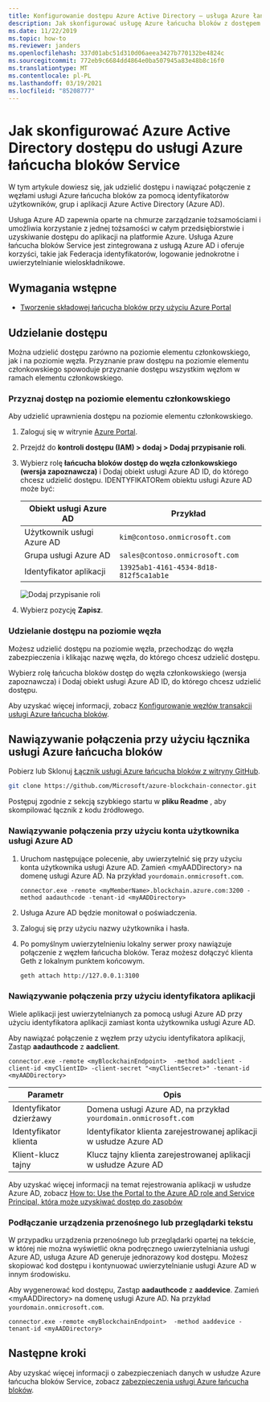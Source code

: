 ```yaml
---
title: Konfigurowanie dostępu Azure Active Directory — usługa Azure łańcucha bloków
description: Jak skonfigurować usługę Azure łańcucha bloków z dostępem Azure Active Directory
ms.date: 11/22/2019
ms.topic: how-to
ms.reviewer: janders
ms.openlocfilehash: 337d01abc51d310d06aeea3427b770132be4824c
ms.sourcegitcommit: 772eb9c6684dd4864e0ba507945a83e48b8c16f0
ms.translationtype: MT
ms.contentlocale: pl-PL
ms.lasthandoff: 03/19/2021
ms.locfileid: "85208777"
---
```

# <a name="how-to-configure-azure-active-directory-access-for-azure-blockchain-service"></a>Jak skonfigurować Azure Active Directory dostępu do usługi Azure łańcucha bloków Service

W tym artykule dowiesz się, jak udzielić dostępu i nawiązać połączenie z węzłami usługi Azure łańcucha bloków za pomocą identyfikatorów użytkowników, grup i aplikacji Azure Active Directory (Azure AD).

Usługa Azure AD zapewnia oparte na chmurze zarządzanie tożsamościami i umożliwia korzystanie z jednej tożsamości w całym przedsiębiorstwie i uzyskiwanie dostępu do aplikacji na platformie Azure. Usługa Azure łańcucha bloków Service jest zintegrowana z usługą Azure AD i oferuje korzyści, takie jak Federacja identyfikatorów, logowanie jednokrotne i uwierzytelnianie wieloskładnikowe.

## <a name="prerequisites"></a>Wymagania wstępne

* [Tworzenie składowej łańcucha bloków przy użyciu Azure Portal](create-member.md)

## <a name="grant-access"></a>Udzielanie dostępu

Można udzielić dostępu zarówno na poziomie elementu członkowskiego, jak i na poziomie węzła. Przyznanie praw dostępu na poziomie elementu członkowskiego spowoduje przyznanie dostępu wszystkim węzłom w ramach elementu członkowskiego.

### <a name="grant-member-level-access"></a>Przyznaj dostęp na poziomie elementu członkowskiego

Aby udzielić uprawnienia dostępu na poziomie elementu członkowskiego.

1. Zaloguj się w witrynie [Azure Portal](https://portal.azure.com).
1. Przejdź do **kontroli dostępu (IAM) > dodaj > Dodaj przypisanie roli**.
1. Wybierz rolę **łańcucha bloków dostęp do węzła członkowskiego (wersja zapoznawcza)** i Dodaj obiekt usługi Azure AD ID, do którego chcesz udzielić dostępu. IDENTYFIKATORem obiektu usługi Azure AD może być:

    | Obiekt usługi Azure AD | Przykład |
    |-----------------|---------|
    | Użytkownik usługi Azure AD   | `kim@contoso.onmicrosoft.com` |
    | Grupa usługi Azure AD  | `sales@contoso.onmicrosoft.com` |
    | Identyfikator aplikacji  | `13925ab1-4161-4534-8d18-812f5ca1ab1e` |

    ![Dodaj przypisanie roli](./media/configure-aad/add-role-assignment.png)

1. Wybierz pozycję **Zapisz**.

### <a name="grant-node-level-access"></a>Udzielanie dostępu na poziomie węzła

Możesz udzielić dostępu na poziomie węzła, przechodząc do węzła zabezpieczenia i klikając nazwę węzła, do którego chcesz udzielić dostępu.

Wybierz rolę łańcucha bloków dostęp do węzła członkowskiego (wersja zapoznawcza) i Dodaj obiekt usługi Azure AD ID, do którego chcesz udzielić dostępu.

Aby uzyskać więcej informacji, zobacz [Konfigurowanie węzłów transakcji usługi Azure łańcucha bloków](configure-transaction-nodes.md#azure-active-directory-access-control).

## <a name="connect-using-azure-blockchain-connector"></a>Nawiązywanie połączenia przy użyciu łącznika usługi Azure łańcucha bloków

Pobierz lub Sklonuj [Łącznik usługi Azure łańcucha bloków z witryny GitHub](https://github.com/Microsoft/azure-blockchain-connector/).

```bash
git clone https://github.com/Microsoft/azure-blockchain-connector.git
```

Postępuj zgodnie z sekcją szybkiego startu w **pliku Readme** , aby skompilować łącznik z kodu źródłowego.

### <a name="connect-using-an-azure-ad-user-account"></a>Nawiązywanie połączenia przy użyciu konta użytkownika usługi Azure AD

1. Uruchom następujące polecenie, aby uwierzytelnić się przy użyciu konta użytkownika usługi Azure AD. Zamień \<myAADDirectory\> na domenę usługi Azure AD. Na przykład `yourdomain.onmicrosoft.com`.

    ```
    connector.exe -remote <myMemberName>.blockchain.azure.com:3200 -method aadauthcode -tenant-id <myAADDirectory> 
    ```

1. Usługa Azure AD będzie monitował o poświadczenia.
1. Zaloguj się przy użyciu nazwy użytkownika i hasła.
1. Po pomyślnym uwierzytelnieniu lokalny serwer proxy nawiązuje połączenie z węzłem łańcucha bloków. Teraz możesz dołączyć klienta Geth z lokalnym punktem końcowym.

    ```bash
    geth attach http://127.0.0.1:3100
    ```

### <a name="connect-using-an-application-id"></a>Nawiązywanie połączenia przy użyciu identyfikatora aplikacji

Wiele aplikacji jest uwierzytelnianych za pomocą usługi Azure AD przy użyciu identyfikatora aplikacji zamiast konta użytkownika usługi Azure AD.

Aby nawiązać połączenie z węzłem przy użyciu identyfikatora aplikacji, Zastąp **aadauthcode** z **aadclient**.

```
connector.exe -remote <myBlockchainEndpoint>  -method aadclient -client-id <myClientID> -client-secret "<myClientSecret>" -tenant-id <myAADDirectory>
```

| Parametr | Opis |
|-----------|-------------|
| Identyfikator dzierżawy | Domena usługi Azure AD, na przykład `yourdomain.onmicrosoft.com`
| Identyfikator klienta | Identyfikator klienta zarejestrowanej aplikacji w usłudze Azure AD
| Klient-klucz tajny | Klucz tajny klienta zarejestrowanej aplikacji w usłudze Azure AD

Aby uzyskać więcej informacji na temat rejestrowania aplikacji w usłudze Azure AD, zobacz [How to: Use the Portal to the Azure AD role and Service Principal, która może uzyskiwać dostęp do zasobów](../../active-directory/develop/howto-create-service-principal-portal.md)

### <a name="connect-a-mobile-device-or-text-browser"></a>Podłączanie urządzenia przenośnego lub przeglądarki tekstu

W przypadku urządzenia przenośnego lub przeglądarki opartej na tekście, w której nie można wyświetlić okna podręcznego uwierzytelniania usługi Azure AD, usługa Azure AD generuje jednorazowy kod dostępu. Możesz skopiować kod dostępu i kontynuować uwierzytelnianie usługi Azure AD w innym środowisku.

Aby wygenerować kod dostępu, Zastąp **aadauthcode** z **aaddevice**. Zamień \<myAADDirectory\> na domenę usługi Azure AD. Na przykład `yourdomain.onmicrosoft.com`.

```
connector.exe -remote <myBlockchainEndpoint>  -method aaddevice -tenant-id <myAADDirectory>
```

## <a name="next-steps"></a>Następne kroki

Aby uzyskać więcej informacji o zabezpieczeniach danych w usłudze Azure łańcucha bloków Service, zobacz [zabezpieczenia usługi Azure łańcucha bloków](data-security.md).